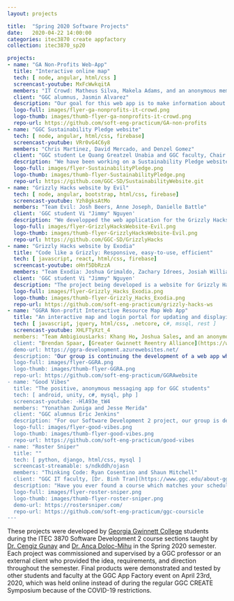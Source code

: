 ```yaml
---
layout: projects

title:  "Spring 2020 Software Projects"
date:   2020-04-22 14:00:00
categories: itec3870 create appfactory
collection: itec3870_sp20

projects:
- name: "GA Non-Profits Web-App"
  title: "Interactive online map"
  tech: [ node, angular, html/css ]
  screencast-youtube: MxFcWwkqitA
  members: "IT Crowd: Matheus Silva, Makela Adams, and an anonymous member"
  client: "GGC alumnus, Jasmin Alvarez"
  description: "Our goal for this web app is to make information about non-profit organizations more accessible to the community and volunteers. The user will be able to search all non-profit organizations in Gwinnett County, the user will also have a filter feature where the user can filter the non - profit organizations based on their preferences. User can see details information of all the organizations with a link to access the organization website directly."
  logo-full: images/flyer-ga-nonprofits-it-crowd.png
  logo-thumb: images/thumb-flyer-ga-nonprofits-it-crowd.png
  repo-url: https://github.com/soft-eng-practicum/GA-non-profits
- name: "GGC Sustainability Pledge website"
  tech: [ node, angular, html/css, firebase]
  screencast-youtube: VRr0vG4C6y8
  members: "Chris Martinez, David Mercado, and Denzel Gomez" 
  client: "GGC student Le Quang Greatzel Unabia and GGC faculty, Chair of Sustainability Committee [Dr. Elizabeth Sudduth](https://www.ggc.edu/about-ggc/directory/elizabeth-sudduth)"
  description: "We have been working on a Sustainability Pledge website for the GGC Sustainability Committee that aims to implement a comprehensive and strategic plan for the conservation and recycling of resources at GGC. The web application will allow users to take and manage their pledges to start or continue living a sustainable lifestyle."
  logo-full: images/flyer-SustainabilityPledge.png
  logo-thumb: images/thumb-flyer-SustainabilityPledge.png
  repo-url: https://github.com/GGC-SD/SustainabilityWebsite.git
- name: "Grizzly Hacks website by Evil"
  tech: [ node, angular, bootstrap, html/css, firebase]
  screencast-youtube: Yzh8gksAtMo
  members: "Team Evil: Josh Beers, Anne Joseph, Danielle Battle" 
  client: 'GGC student Vi "Jimmy" Nguyen'
  description: "We developped the web application for the Grizzly Hacks RSO. The Grizzly Hacks web application allows users to access information about hackathons that the RSO will be hosting on campus. The application also allows users to register and apply for an upcoming hackathon. The web application gives administration an easy way to update the event calendar on the landing page and audit accounts and applications without database knowledge."
  logo-full: images/flyer-GrizzlyHacksWebsite-Evil.png
  logo-thumb: images/thumb-flyer-GrizzlyHacksWebsite-Evil.png
  repo-url: https://github.com/GGC-SD/GrizzlyHacks
- name: "Grizzly Hacks website by Exodia"
  title: "Code like a Grizzly: Responsive, easy-to-use, efficient"
  tech: [ javascript, react, html/css, firebase]
  screencast-youtube: oHnf5DbRzzA
  members: "Team Exodia: Joshua Grimaldo, Zachary Idrees, Josiah Williams, Erick Martinez" 
  client: 'GGC student Vi "Jimmy" Nguyen'
  description: "The project being developed is a website for Grizzly Hacks. The purpose of this website is for users to register for GGC's hackathon. This website will also answer general questions people may have regarding what is and what happens at a hackathon. It will also have a schedule for users to know what events and workshops will be taking place during the hackathon. The website will also display sponsors for the hackathon and contact information for the event."
  logo-full: images/flyer-Grizzly_Hacks_Exodia.png
  logo-thumb: images/thumb-flyer-Grizzly_Hacks_Exodia.png
  repo-url: https://github.com/soft-eng-practicum/grizzly-hacks-ws
- name: "GGRA Non-profit Interactive Resource Map Web App"
  title: "An interactive map and login portal for updating and displaying GGRA partners' locations and information"
  tech: [ javascript, jquery, html/css, .netcore, c#, mssql, rest ]
  screencast-youtube: XHLFTyXzt_4
  members: "Team AmbigiousLarks: Khang Ho, Joshua Sales, and an anonymous member"
  client: "Brendan Spaar, [Greater Gwinnett Reentry Alliance](https://www.gwinnettreentry.org/)"
  demo-url: https://ggra-development.azurewebsites.net/
  description: "Our group is continuing the development of a web app which assists ex offenders reintegrate into society listing public organizations and plotting them on an interactive map. The user may select an organization to view details: address, phone number, description and see that organization's location on a Google map. An administrator will be able to add new organizations to an SQL database through a web interface."
  logo-full: images/flyer-GGRA.png
  logo-thumb: images/thumb-flyer-GGRA.png
  repo-url: https://github.com/soft-eng-practicum/GGRAwebsite
- name: "Good Vibes"
  title: "The positive, anonymous messaging app for GGC students"
  tech: [ android, unity, c#, mysql, php ]
  screencast-youtube: -HlA93e_tW4
  members: "Yonathan Zuniga and Jesse Merida"
  client: "GGC alumnus Eric Jenkins"
  description: "For our Software Development 2 project, our group is developing an Android application that lets GGC users anonymously post their thoughts. The goal is for users to have a safe and open space for them to receive positive feedback on topics that they post, receiving help with any mental health issues or other struggles that they are going through. There will be an automatic text filter and manual reporting button for unsafe and toxic behaviors."
  logo-full: images/flyer-good-vibes.png
  logo-thumb: images/thumb-flyer-good-vibes.png
  repo-url: https://github.com/soft-eng-practicum/good-vibes
- name: "Roster Sniper"
  title: ""
  tech: [ python, django, html/css, mysql ]
  screencast-streamable: s/ndkddh/ojasn
  members: "Thinking Code: Ryan Cosentino and Shaun Mitchell"
  client: "GGC IT faculty, [Dr. Binh Tran](https://www.ggc.edu/about-ggc/directory/binh-tran)"
  description: "Have you ever found a course which matches your schedule perfectly only to realize it's run out of seats? Say goodbye to checking banner everyday for weeks and hello to Roster Sniper! Our website helps students track courses by sending email notifications once a particular course becomes available. Students are able to create accounts, login and logout, search for and track courses, and manage notifications through our easy to use web application developed with Django. Course data is stored in a MySQL database and is updated periodically by scraping data from banner."
  logo-full: images/flyer-roster-sniper.png
  logo-thumb: images/thumb-flyer-roster-sniper.png
  demo-url: https://rostersniper.com/
  repo-url: https://github.com/soft-eng-practicum/ggc-coursicle
---
```


These projects were developed by [Georgia Gwinnett College][ggc]
students during the ITEC 3870 Software Development 2 course sections
taught by [Dr. Cengiz Gunay][gunay-ggc]
and [Dr. Anca Doloc-Mihu][doloc-ggc] in the Spring 2020 semester. Each
project was commissioned and supervised by a GGC professor or an
external client who provided the idea, requirements, and direction
throughout the semester. Final products were demonstrated and tested
by other students and faculty at the GGC App Factory event on April
23rd, 2020, which was held online instead of during the regular GGC
CREATE Symposium because of the COVID-19 restrictions.
	
[ggc]:		http://www.ggc.edu
[gunay-ggc]: 	http://www.ggc.edu/about-ggc/directory/cengiz-gunay
[doloc-ggc]: 	http://www.ggc.edu/about-ggc/directory/anca-doloc-mihu

